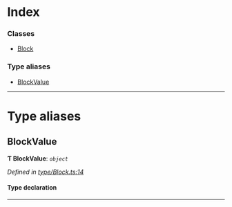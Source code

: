 

# Index

### Classes

* [Block](../classes/_type_block_.block.md)

### Type aliases

* [BlockValue](_type_block_.md#blockvalue)

---

# Type aliases

<a id="blockvalue"></a>

##  BlockValue

**Ƭ BlockValue**: *`object`*

*Defined in [type/Block.ts:14](https://github.com/polkadot-js/api/blob/4dd320f/packages/types/src/type/Block.ts#L14)*

#### Type declaration

___


